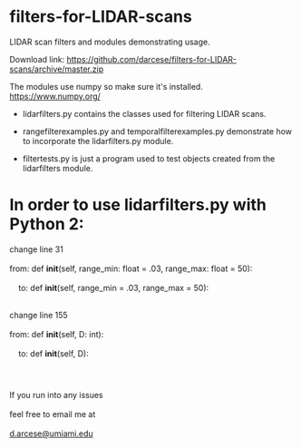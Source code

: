 # filters-for-LIDAR-scans

LIDAR scan filters and modules demonstrating usage.

Download link:
https://github.com/darcese/filters-for-LIDAR-scans/archive/master.zip

The modules use numpy so make sure it's installed.
https://www.numpy.org/

* lidarfilters.py contains the classes used for filtering LIDAR scans.

* rangefilterexamples.py and temporalfilterexamples.py demonstrate how
  to incorporate the lidarfilters.py module.

* filtertests.py is just a program used to test objects created from the
  lidarfilters module.

# In order to use lidarfilters.py with Python 2:

change line 31      <br/><br/>
from: def __init__(self, range_min: float = .03, range_max: float = 50):     <br/><br/>&nbsp; &nbsp; 
  to: def __init__(self, range_min = .03, range_max = 50):      <br/><br/>

change line 155     <br/><br/>
from:  def __init__(self, D: int): <br/><br/>&nbsp; &nbsp; 
  to:  def __init__(self, D):      <br/><br/>                                          
#
If you run into any issues         <br/><br/>
feel free to email me at           <br/><br/>
d.arcese@umiami.edu     

